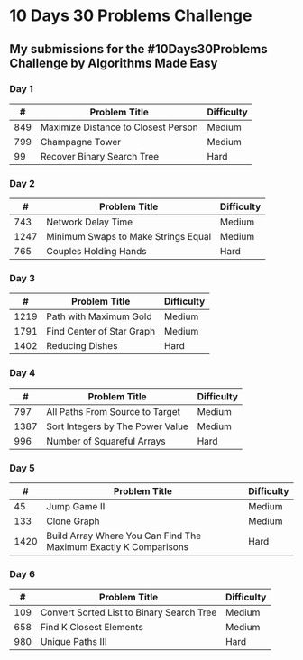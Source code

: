 # 10 Days 30 Problems Challenge

## My submissions for the #10Days30Problems Challenge by Algorithms Made Easy


### Day 1

|   #   | Problem Title                       | Difficulty |
| ----- | ----------------------------------- | ---------- |
|  849  | Maximize Distance to Closest Person |   Medium   |
|  799  | Champagne Tower                     |   Medium   |
|  99   | Recover Binary Search Tree          |    Hard    |

### Day 2

|   #   | Problem Title                       | Difficulty |
| ----- | ----------------------------------- | ---------- |
|  743  | Network Delay Time                  |   Medium   |
|  1247 | Minimum Swaps to Make Strings Equal |   Medium   |
|  765  | Couples Holding Hands               |    Hard    |

### Day 3

|   #   | Problem Title                       | Difficulty |
| ----- | ----------------------------------- | ---------- |
|  1219 | Path with Maximum Gold              |   Medium   |
|  1791 | Find Center of Star Graph           |   Medium   |
|  1402 | Reducing Dishes                     |    Hard    |

### Day 4

|   #   | Problem Title                       | Difficulty |
| ----- | ----------------------------------- | ---------- |
|  797  | All Paths From Source to Target     |   Medium   |
|  1387 | Sort Integers by The Power Value    |   Medium   |
|  996  | Number of Squareful Arrays          |    Hard    |

### Day 5

|   #   | Problem Title                       | Difficulty |
| ----- | ----------------------------------- | ---------- |
|  45   | Jump Game II                        |   Medium   |
|  133  | Clone Graph                         |   Medium   |
|  1420 | Build Array Where You Can Find The Maximum Exactly K Comparisons |    Hard    |

### Day 6

|   #   | Problem Title                       | Difficulty |
| ----- | ----------------------------------- | ---------- |
|  109  | Convert Sorted List to Binary Search Tree |   Medium   |
|  658  | Find K Closest Elements             |   Medium   |
|  980  | Unique Paths III                    |    Hard    |
